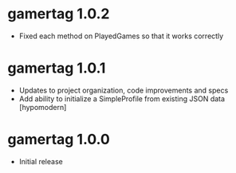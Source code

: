 # gamertag 1.0.2

 * Fixed each method on PlayedGames so that it works correctly

# gamertag 1.0.1

 * Updates to project organization, code improvements and specs
 * Add ability to initialize a SimpleProfile from existing JSON data [hypomodern]
 
# gamertag 1.0.0

 * Initial release
